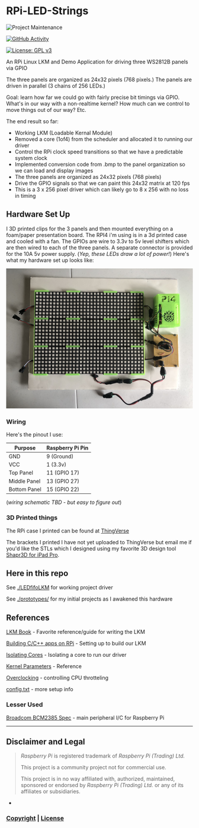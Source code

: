 # RPi-LED-Strings

![Project Maintenance][maintenance-shield]

[![GitHub Activity][commits-shield]][commits]

[![License: GPL v3](https://img.shields.io/badge/License-GPLv3-blue.svg)](https://www.gnu.org/licenses/gpl-3.0)


An RPi Linux LKM and Demo Application for driving three WS2812B panels via GPIO

The three panels are organized as 24x32 pixels (768 pixels.) The panels are driven in parallel (3 chains of 256 LEDs.)

Goal: learn how far we could go with fairly precise bit timings via GPIO. What's in our way with a non-realtime kernel?  How much can we control to move things out of our way?  Etc.

The end result so far:

- Working LKM (Loadable Kernal Module)
- Removed a core (1of4) from the scheduler and allocated it to running our driver
- Control the RPi clock speed transitions so that we have a predictable system clock
- Implemented conversion code from .bmp to the panel organization so we can load and display images
- The three panels are organized as 24x32 pixels (768 pixels)
- Drive the GPIO signals so that we can paint this 24x32 matrix at 120 fps
- This is a 3 x 256 pixel driver which can likely go to 8 x 256 with no loss in timing

## Hardware Set Up

I 3D printed clips for the 3 panels and then mounted everything on a foam/paper presentation board. The RPI4 i'm using is in a 3d printed case and cooled with a fan. The GPIOs are wire to 3.3v to 5v level shifters which are then wired to each of the three panels.  A separate connector is provided for the 10A 5v power supply. (*Yep, these LEDs draw a lot of power!*)  Here's what my hardware set up looks like:

![Test Hardware](./images/TestHardware.jpg)

### Wiring

Here's the pinout I use:

| Purpose | Raspberry Pi Pin |
|------------|------------------|
| GND        | 9 (Ground) |
| VCC        | 1 (3.3v) |
| Top Panel    | 11 (GPIO 17) |
| Middle Panel       | 13 (GPIO 27) |
| Bottom Panel | 15 (GPIO 22) |

(*wiring schematic TBD* - *but easy to figure out*)

### 3D Printed things

The RPi case I printed can be found at [ThingVerse](https://www.thingiverse.com/thing:3717401)

The brackets I printed I have not yet uploaded to ThingVerse but email me if you'd like the STLs which I designed using my favorite 3D design tool [Shapr3D for iPad Pro](https://www.shapr3d.com/). 


## Here in this repo

See [./LEDfifoLKM](LEDfifoLKM) for working project driver

See [./prototypes/](prototypes) for my initial projects as I awakened this hardware


## References

[LKM Book](https://lwn.net/Kernel/LDD3/) - Favorite reference/guide for writing the LKM

[Building C/C++ apps on RPi](https://help.ubuntu.com/community/CompilingEasyHowTo) - Setting up to build our LKM

[Isolating Cores](https://yosh.ke.mu/raspberry_pi_isolating_cores_in_linux_kernel) - Isolating a core to run our driver

[Kernel Parameters](https://github.com/raspberrypi/linux/blob/rpi-3.2.27/Documentation/kernel-parameters.txt) - Reference

[Overclocking](https://www.raspberrypi.org/documentation/configuration/config-txt/overclocking.md) - controlling CPU throtteling 

[config.txt](https://www.raspberrypi.org/documentation/configuration/config-txt/README.md) - more setup info



### Lesser Used

[Broadcom BCM2385 Spec](http://www.raspberrypi.org/wp-content/uploads/2012/02/BCM2835-ARM-Peripherals.pdf) - main peripheral I/C for Raspberry Pi


----

## Disclaimer and Legal

> *Raspberry Pi* is registered trademark of *Raspberry Pi (Trading) Ltd.*
>
> This project is a community project not for commercial use.
>
> This project is in no way affiliated with, authorized, maintained, sponsored or endorsed by *Raspberry Pi (Trading) Ltd.* or any of its affiliates or subsidiaries.

-

### [Copyright](copyright) | [License](LICENSE)

[commits-shield]: https://img.shields.io/github/commit-activity/y/ironsheep/RPi-LED-Strings.svg?style=for-the-badge
[commits]: https://github.com/ironsheep/RPi-LED-Strings/commits/master

[license-shield]: https://img.shields.io/github/license/ironsheep/RPi-LED-Strings.svg?style=for-the-badge

[maintenance-shield]: https://img.shields.io/badge/maintainer-S%20M%20Moraco%20%40ironsheepbiz-blue.svg?style=for-the-badge

[releases-shield]: https://img.shields.io/github/release/ironsheep/RPi-LED-Strings.svg?style=for-the-badge
[releases]: https://github.com/ironsheep/RPi-LED-Strings/releases

